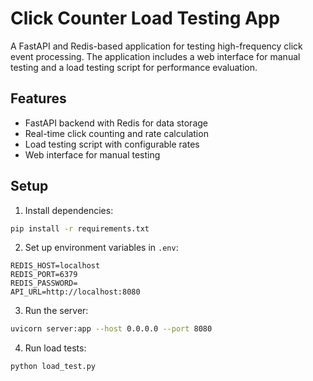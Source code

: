# Click Counter Load Testing App

A FastAPI and Redis-based application for testing high-frequency click event processing. The application includes a web interface for manual testing and a load testing script for performance evaluation.

## Features
- FastAPI backend with Redis for data storage
- Real-time click counting and rate calculation
- Load testing script with configurable rates
- Web interface for manual testing

## Setup
1. Install dependencies:
```bash
pip install -r requirements.txt
```

2. Set up environment variables in `.env`:
```
REDIS_HOST=localhost
REDIS_PORT=6379
REDIS_PASSWORD=
API_URL=http://localhost:8080
```

3. Run the server:
```bash
uvicorn server:app --host 0.0.0.0 --port 8080
```

4. Run load tests:
```bash
python load_test.py
``` 